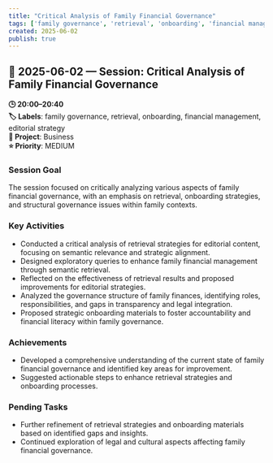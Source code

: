 ```yaml
---
title: "Critical Analysis of Family Financial Governance"
tags: ['family governance', 'retrieval', 'onboarding', 'financial management', 'editorial strategy']
created: 2025-06-02
publish: true
---
```


## 📅 2025-06-02 — Session: Critical Analysis of Family Financial Governance

**🕒 20:00–20:40**  
**🏷️ Labels**: family governance, retrieval, onboarding, financial management, editorial strategy  
**📂 Project**: Business  
**⭐ Priority**: MEDIUM  


### Session Goal
The session focused on critically analyzing various aspects of family financial governance, with an emphasis on retrieval, onboarding strategies, and structural governance issues within family contexts.

### Key Activities
- Conducted a critical analysis of retrieval strategies for editorial content, focusing on semantic relevance and strategic alignment.
- Designed exploratory queries to enhance family financial management through semantic retrieval.
- Reflected on the effectiveness of retrieval results and proposed improvements for editorial strategies.
- Analyzed the governance structure of family finances, identifying roles, responsibilities, and gaps in transparency and legal integration.
- Proposed strategic onboarding materials to foster accountability and financial literacy within family governance.

### Achievements
- Developed a comprehensive understanding of the current state of family financial governance and identified key areas for improvement.
- Suggested actionable steps to enhance retrieval strategies and onboarding processes.

### Pending Tasks
- Further refinement of retrieval strategies and onboarding materials based on identified gaps and insights.
- Continued exploration of legal and cultural aspects affecting family financial governance.
